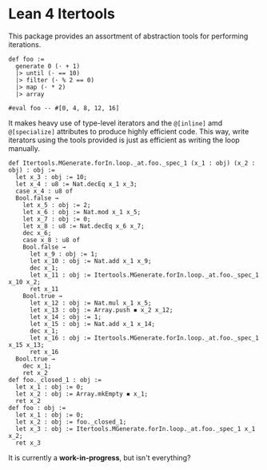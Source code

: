 # Lean 4 Itertools

This package provides an assortment of abstraction tools for performing iterations.

```lean
def foo :=
  generate 0 (· + 1)
  |> until (· == 10)
  |> filter (· % 2 == 0)
  |> map (· * 2)
  |> array

#eval foo -- #[0, 4, 8, 12, 16]
````

It makes heavy use of type-level iterators and the `@[inline]` amd `@[specialize]` attributes to produce highly efficient code. This way, write iterators using the tools provided is just as efficient as writing the loop manually.

```text
def Itertools.MGenerate.forIn.loop._at.foo._spec_1 (x_1 : obj) (x_2 : obj) : obj :=
  let x_3 : obj := 10;
  let x_4 : u8 := Nat.decEq x_1 x_3;
  case x_4 : u8 of
  Bool.false →
    let x_5 : obj := 2;
    let x_6 : obj := Nat.mod x_1 x_5;
    let x_7 : obj := 0;
    let x_8 : u8 := Nat.decEq x_6 x_7;
    dec x_6;
    case x_8 : u8 of
    Bool.false →
      let x_9 : obj := 1;
      let x_10 : obj := Nat.add x_1 x_9;
      dec x_1;
      let x_11 : obj := Itertools.MGenerate.forIn.loop._at.foo._spec_1 x_10 x_2;
      ret x_11
    Bool.true →
      let x_12 : obj := Nat.mul x_1 x_5;
      let x_13 : obj := Array.push ◾ x_2 x_12;
      let x_14 : obj := 1;
      let x_15 : obj := Nat.add x_1 x_14;
      dec x_1;
      let x_16 : obj := Itertools.MGenerate.forIn.loop._at.foo._spec_1 x_15 x_13;
      ret x_16
  Bool.true →
    dec x_1;
    ret x_2
def foo._closed_1 : obj :=
  let x_1 : obj := 0;
  let x_2 : obj := Array.mkEmpty ◾ x_1;
  ret x_2
def foo : obj :=
  let x_1 : obj := 0;
  let x_2 : obj := foo._closed_1;
  let x_3 : obj := Itertools.MGenerate.forIn.loop._at.foo._spec_1 x_1 x_2;
  ret x_3
```

It is currently a **work-in-progress**, but isn't everything?
